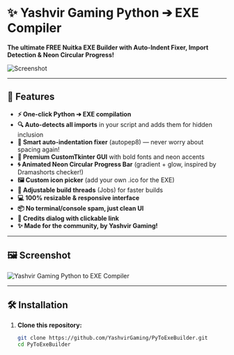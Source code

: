 # ✨ Yashvir Gaming Python ➔ EXE Compiler

**The ultimate FREE Nuitka EXE Builder with Auto-Indent Fixer, Import Detection & Neon Circular Progress!**

![Screenshot](https://i.ibb.co/xtdyTBvp/Screenshot-2025-07-14-005753.png) <!-- Replace with your screenshot URL -->

---

## 🚀 Features

- **⚡ One-click Python ➔ EXE compilation**
- **🔍 Auto-detects all imports** in your script and adds them for hidden inclusion
- **🧠 Smart auto-indentation fixer** (autopep8) — never worry about spacing again!
- **🎨 Premium CustomTkinter GUI** with bold fonts and neon accents
- **🌀 Animated Neon Circular Progress Bar** (gradient + glow, inspired by Dramashorts checker!)
- **🖼️ Custom icon picker** (add your own .ico for the EXE)
- **🤖 Adjustable build threads** (Jobs) for faster builds
- **💻 100% resizable & responsive interface**
- **📦 No terminal/console spam, just clean UI**
- **💬 Credits dialog with clickable link**
- **✨ Made for the community, by Yashvir Gaming!**

---

## 🖼️ Screenshot

![Yashvir Gaming Python to EXE Compiler](https://i.ibb.co/V0mHnDMh/Screenshot-2025-07-13-234828.png) 

---

## 🛠️ Installation

1. **Clone this repository:**
   ```bash
   git clone https://github.com/YashvirGaming/PyToExeBuilder.git
   cd PyToExeBuilder
